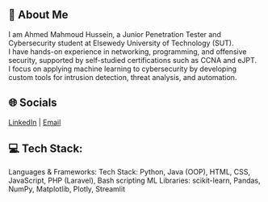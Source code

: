 ## 👋 About Me  
I am Ahmed Mahmoud Hussein, a Junior Penetration Tester and Cybersecurity student at Elsewedy University of Technology (SUT).  
I have hands-on experience in networking, programming, and offensive security, supported by self-studied certifications such as CCNA and eJPT.  
I focus on applying machine learning to cybersecurity by developing custom tools for intrusion detection, threat analysis, and automation.  
## 🌐 Socials
[LinkedIn](https://www.linkedin.com/in/ahme-mahmoud) | [Email](mailto:ahmedmahmoudhus@gmail.com)
## 💻 Tech Stack:
Languages & Frameworks:
Tech Stack:
Python, Java (OOP), HTML, CSS, JavaScript, PHP (Laravel), Bash scripting
ML Libraries:
scikit-learn, Pandas, NumPy, Matplotlib, Plotly, Streamlit
